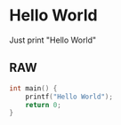 # Hello World

Just print "Hello World"

## RAW

```c
int main() {
    printf("Hello World");
    return 0;
}
```
